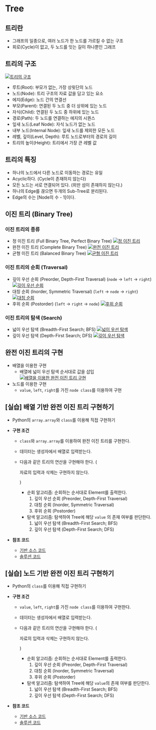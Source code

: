 # Tree

## 트리란

- 그래프의 일종으로, 여러 노드가 한 노드를 가르킬 수 없는 구조
- 회로(Cycle)이 없고, 두 노드를 잇는 길이 하나뿐인 그래프

## 트리의 구조

[![트리의 구조](https://github.com/ai-creatv/algorithm_jbd1/raw/master/3_DataStructures/3_7_Trees/img/1.png)](https://github.com/ai-creatv/algorithm_jbd1/blob/master/3_DataStructures/3_7_Trees/img/1.png)

- 루트(Root): 부모가 없는, 가장 상윗단의 노드
- 노드(Node): 트리 구조의 자료 값을 담고 있는 요소
- 에지(Edge): 노드 간의 연결선
- 부모(Parent): 연결된 두 노드 중 더 상위에 있는 노드
- 자식(Child): 연결된 두 노드 중 하위에 있는 노드
- 경로(Path): 두 노드를 연결하는 에지의 시퀀스
- 잎새 노드(Leaf Node): 자식 노드가 없는 노드
- 내부 노드(Internal Node): 잎새 노드를 제외한 모든 노드
- 레벨, 깊이(Level, Depth): 루트 노드로부터의 경로의 길이
- 트리의 높이(Height): 트리에서 가장 큰 레벨 값

## 트리의 특징

- 하나의 노드에서 다른 노드로 이동하는 경로는 유일
- Acyclic하다. (Cycle이 존재하지 않는다)
- 모든 노드는 서로 연결되어 있다. (외딴 섬이 존재하지 않는다.)
- 하나의 Edge를 끊으면 두개의 Sub-Tree로 분리된다.
- Edge의 수는 [Node의 수 - 1]이다.

## 이진 트리 (Binary Tree)

### 이진 트리의 종류

- 정 이진 트리 (Full Binary Tree, Perfect Binary Tree) [![정 이진 트리](https://github.com/ai-creatv/algorithm_jbd1/raw/master/3_DataStructures/3_7_Trees/img/2.png)](https://github.com/ai-creatv/algorithm_jbd1/blob/master/3_DataStructures/3_7_Trees/img/2.png)
- 완전 이진 트리 (Complete Binary Tree) [![완전 이진 트리](https://github.com/ai-creatv/algorithm_jbd1/raw/master/3_DataStructures/3_7_Trees/img/3.png)](https://github.com/ai-creatv/algorithm_jbd1/blob/master/3_DataStructures/3_7_Trees/img/3.png)
- 균형 이진 트리 (Balanced Binary Tree) [![균형 이진 트리](https://github.com/ai-creatv/algorithm_jbd1/raw/master/3_DataStructures/3_7_Trees/img/4.png)](https://github.com/ai-creatv/algorithm_jbd1/blob/master/3_DataStructures/3_7_Trees/img/4.png)

### 이진 트리의 순회 (Traversal)

- 깊이 우선 순회 (Preorder, Depth-First Traversal) (`node` -> `left` -> `right`) [![깊이 우선 순회](https://github.com/ai-creatv/algorithm_jbd1/raw/master/3_DataStructures/3_7_Trees/img/5.png)](https://github.com/ai-creatv/algorithm_jbd1/blob/master/3_DataStructures/3_7_Trees/img/5.png)
- 대칭 순회 (Inorder, Symmetric Traversal) (`left` -> `node` -> `right`) [![대칭 순회](https://github.com/ai-creatv/algorithm_jbd1/raw/master/3_DataStructures/3_7_Trees/img/6.png)](https://github.com/ai-creatv/algorithm_jbd1/blob/master/3_DataStructures/3_7_Trees/img/6.png)
- 후위 순회 (Postorder) (`left` -> `right` -> `node`) [![후위 순회](https://github.com/ai-creatv/algorithm_jbd1/raw/master/3_DataStructures/3_7_Trees/img/7.png)](https://github.com/ai-creatv/algorithm_jbd1/blob/master/3_DataStructures/3_7_Trees/img/7.png)

### 이진 트리의 탐색 (Search)

- 넓이 우선 탐색 (Breadth-First Search; BFS) [![넓이 우선 탐색](https://github.com/ai-creatv/algorithm_jbd1/raw/master/3_DataStructures/3_7_Trees/img/8.png)](https://github.com/ai-creatv/algorithm_jbd1/blob/master/3_DataStructures/3_7_Trees/img/8.png)
- 깊이 우선 탐색 (Depth-First Search; DFS) [![깊이 우선 탐색](https://github.com/ai-creatv/algorithm_jbd1/raw/master/3_DataStructures/3_7_Trees/img/9.png)](https://github.com/ai-creatv/algorithm_jbd1/blob/master/3_DataStructures/3_7_Trees/img/9.png)

## 완전 이진 트리의 구현

- 배열을 이용한 구현
  - 배열에 넓이 우선 탐색 순서대로 값을 삽입 [![배열을 이용한 완전 이진 트리 구현](https://github.com/ai-creatv/algorithm_jbd1/raw/master/3_DataStructures/3_7_Trees/img/10.png)](https://github.com/ai-creatv/algorithm_jbd1/blob/master/3_DataStructures/3_7_Trees/img/10.png)
- 노드를 이용한 구현
  - `value`, `left`, `right`를 가진 `node class`를 이용하여 구현

## [실습] 배열 기반 완전 이진 트리 구현하기

- Python의 `array.array`와 `class`를 이용해 직접 구현하기

- **구현 조건**

  - `class`와 `array.array`를 이용하여 완전 이진 트리를 구현한다.

  - 데이터는 생성자에서 배열로 입력받는다.

  - 다음과 같은 트리의 연산을 구현해야 한다. (

    자료의 입력과 삭제는 구현하지 않는다.

    )

    - 순회 알고리즘: 순회하는 순서대로 Element를 출력한다.
      1. 깊이 우선 순회 (Preorder, Depth-First Traversal)
      2. 대칭 순회 (Inorder, Symmetric Traversal)
      3. 후위 순회 (Postorder)
    - 탐색 알고리즘: 탐색하여 Tree에 해당 `value` 의 존재 여부를 판단한다.
      1. 넓이 우선 탐색 (Breadth-First Search; BFS)
      2. 깊이 우선 탐색 (Depth-First Search; DFS)

- **참조 코드**

  - [기반 소스 코드](https://github.com/ai-creatv/algorithm_jbd1/blob/master/3_DataStructures/3_7_Trees/src/array/Before.java)
  - [솔루션 코드](https://github.com/ai-creatv/algorithm_jbd1/blob/master/3_DataStructures/3_7_Trees/src/array/After.java)

## [실습] 노드 기반 완전 이진 트리 구현하기

- Python의 `class`를 이용해 직접 구현하기

- **구현 조건**

  - `value`, `left`, `right`를 가진 `node class`를 이용하여 구현한다.

  - 데이터는 생성자에서 배열로 입력받는다.

  - 다음과 같은 트리의 연산을 구현해야 한다. (

    자료의 입력과 삭제는 구현하지 않는다.

    )

    - 순회 알고리즘: 순회하는 순서대로 Element를 출력한다.
      1. 깊이 우선 순회 (Preorder, Depth-First Traversal)
      2. 대칭 순회 (Inorder, Symmetric Traversal)
      3. 후위 순회 (Postorder)
    - 탐색 알고리즘: 탐색하여 Tree에 해당 `value`의 존재 여부를 판단한다.
      1. 넓이 우선 탐색 (Breadth-First Search; BFS)
      2. 깊이 우선 탐색 (Depth-First Search; DFS)

- **참조 코드**

  - [기반 소스 코드](https://github.com/ai-creatv/algorithm_jbd1/blob/master/3_DataStructures/3_7_Trees/src/node/Before.java)
  - [솔루션 코드](https://github.com/ai-creatv/algorithm_jbd1/blob/master/3_DataStructures/3_7_Trees/src/node/After.java)